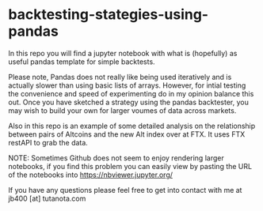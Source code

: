 # backtesting-stategies-using-pandas

In this repo you will find a jupyter notebook with what is (hopefully) as useful pandas template for simple backtests.

Please note, Pandas does not really like being used iteratively and is actually slower than using basic lists of arrays. However, for intial testing the convenience and speed of experimenting do in my opinion balance this out. Once you have sketched a strategy using the pandas backtester, you may wish to build your own for larger voumes of data across markets.

Also in this repo is an example of some detailed analysis on the relationship between pairs of Altcoins and the new Alt index over at FTX. It uses FTX restAPI to grab the data.

NOTE: Sometimes Github does not seem to enjoy rendering larger notebooks, if you find this problem you can easily view by pasting the URL of the notebooks into https://nbviewer.jupyter.org/

If you have any questions please feel free to get into contact with me at jb400 [at] tutanota.com
